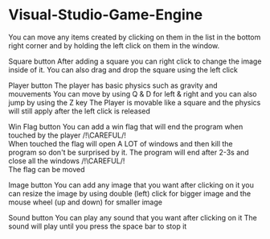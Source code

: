 # Visual-Studio-Game-Engine

You can move any items created by clicking on them in the list in the bottom right corner and by holding the left click on them in the window.

Square button
  After adding a square you can right click to change the image inside of it.
  You can also drag and drop the square using the left click

Player button
  The player has basic physics such as gravity and mouvements
  You can move by using Q & D for left & right and you can also jump by using the Z key
  The Player is movable like a square and the physics will still apply after the left click is released

Win Flag button
  You can add a win flag that will end the program when touched by the player
    /!\CAREFUL/!\
      When touched the flag will open A LOT of windows and then kill the program so don't be surprised by it. The program will end after 2-3s and close all the windows
    /!\CAREFUL/!\
  The flag can be moved

Image button
  You can add any image that you want after clicking on it
  you can resize the image by using double (left) click for bigger image and the mouse wheel (up and down) for smaller image

Sound button
  You can play any sound that you want after clicking on it
  The sound will play until you press the space bar to stop it
